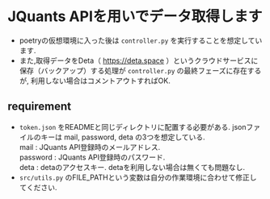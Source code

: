 # JQuants APIを用いでデータ取得します
* poetryの仮想環境に入った後は `controller.py` を実行することを想定しています.   
* また,取得データをDeta（ https://deta.space ）というクラウドサービスに保存（バックアップ）する処理が `controller.py` の最終フェーズに存在するが, 利用しない場合はコメントアウトすればOK.

## requirement
* `token.json` をREADMEと同じディレクトリに配置する必要がある. jsonファイルのキーは mail, password, deta の3つを想定している.  
mail : JQuants API登録時のメールアドレス.  
password : JQuants API登録時のパスワード.  
deta : detaのアクセスキー. detaを利用しない場合は無くても問題なし.
* `src/utils.py` のFILE_PATHという変数は自分の作業環境に合わせて修正してください.